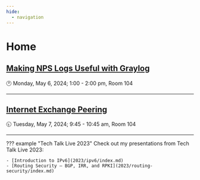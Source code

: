 ```yaml
---
hide:
  - navigation
---
```


# Home

## [Making NPS Logs Useful with Graylog](graylog/index.md)
:clock1: Monday, May 6, 2024; 1:00 - 2:00 pm, Room 104

---

## [Internet Exchange Peering](peering/index.md)
:clock930: Tuesday, May 7, 2024; 9:45 - 10:45 am, Room 104

---

??? example "Tech Talk Live 2023"
	Check out my presentations from Tech Talk Live 2023:
	
	- [Introduction to IPv6](2023/ipv6/index.md)
	- [Routing Security — BGP, IRR, and RPKI](2023/routing-security/index.md)
